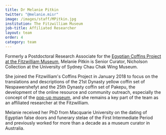 ```yaml
---
title: Dr Melanie Pitkin
twitter: "@melanie.misr"
image: /images/staff/MPitkin.jpg
institution: The Fitzwilliam Museum
job-title: Affiliated Researcher
layout: team
order: 4
category: team
---
```

Formerly a Postdoctoral Research Associate for the [Egyptian Coffins Project at the Fitzwilliam Museum](https://egyptiancoffins.org), Melanie Pitkin is Senior Curator, Nicholson Collection at the University of Sydney Chau Chak Wing Museum. 

She joined the Fitzwilliam's Coffins Project in January 2018 to focus on the translations and descriptions of the 21st Dynasty yellow coffin set of Nespawershefyt and the 25th Dynasty coffin set of Pakepu, the development of the online resource and community outreach, especially the concept of the [pop-up museum](https://egyptiancoffins.org/pop-ups), and she remains a key part of the team as an affiliated researcher at the Fitzwilliam. 

Melanie received her PhD from Macquarie University on the dating of Egyptian false doors and funerary stelae of the First Intermediate Period and previously worked for more than a decade as a museum curator in Australia.
